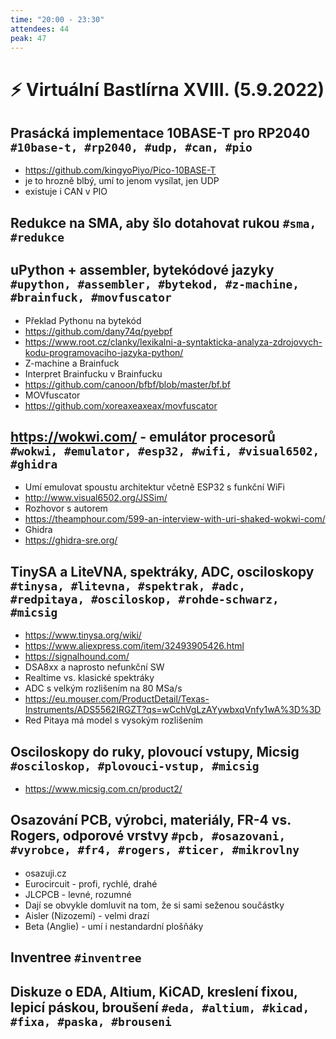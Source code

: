 ```yaml
---
time: "20:00 - 23:30"
attendees: 44
peak: 47
---
```

# ⚡ Virtuální Bastlírna XVIII. (5.9.2022)

## Prasácká implementace 10BASE-T pro RP2040 `#10base-t, #rp2040, #udp, #can, #pio`
- https://github.com/kingyoPiyo/Pico-10BASE-T
- je to hrozně blbý, umí to jenom vysílat, jen UDP
- existuje i CAN v PIO

## Redukce na SMA, aby šlo dotahovat rukou `#sma, #redukce`

## uPython + assembler, bytekódové jazyky `#upython, #assembler, #bytekod, #z-machine, #brainfuck, #movfuscator`
- Překlad Pythonu na bytekód
- https://github.com/dany74q/pyebpf
- https://www.root.cz/clanky/lexikalni-a-syntakticka-analyza-zdrojovych-kodu-programovaciho-jazyka-python/
- Z-machine a Brainfuck
- Interpret Brainfucku v Brainfucku
- https://github.com/canoon/bfbf/blob/master/bf.bf
- MOVfuscator
- https://github.com/xoreaxeaxeax/movfuscator

## https://wokwi.com/ - emulátor procesorů `#wokwi, #emulator, #esp32, #wifi, #visual6502, #ghidra`
- Umí emulovat spoustu architektur včetně ESP32 s funkční WiFi
- http://www.visual6502.org/JSSim/
- Rozhovor s autorem
- https://theamphour.com/599-an-interview-with-uri-shaked-wokwi-com/
- Ghidra
- https://ghidra-sre.org/

## TinySA a LiteVNA, spektráky, ADC, osciloskopy `#tinysa, #litevna, #spektrak, #adc, #redpitaya, #osciloskop, #rohde-schwarz, #micsig`
- https://www.tinysa.org/wiki/
- https://www.aliexpress.com/item/32493905426.html
- https://signalhound.com/
- DSA8xx a naprosto nefunkční SW
- Realtime vs. klasické spektráky
- ADC s velkým rozlišením na 80 MSa/s
- https://eu.mouser.com/ProductDetail/Texas-Instruments/ADS5562IRGZT?qs=wCchVgLzAYywbxqVnfy1wA%3D%3D
- Red Pitaya má model s vysokým rozlišením

## Osciloskopy do ruky, plovoucí vstupy, Micsig `#osciloskop, #plovouci-vstup, #micsig`
- https://www.micsig.com.cn/product2/

## Osazování PCB, výrobci, materiály, FR-4 vs. Rogers, odporové vrstvy `#pcb, #osazovani, #vyrobce, #fr4, #rogers, #ticer, #mikrovlny`
- osazuji.cz
- Eurocircuit - profi, rychlé, drahé
- JLCPCB - levné, rozumné
- Dají se obvykle domluvit na tom, že si sami seženou součástky
- Aisler (Nizozemí) - velmi drazí
- Beta (Anglie) - umí i nestandardní plošňáky

## Inventree `#inventree`

## Diskuze o EDA, Altium, KiCAD, kreslení fixou, lepicí páskou, broušení `#eda, #altium, #kicad, #fixa, #paska, #brouseni`
